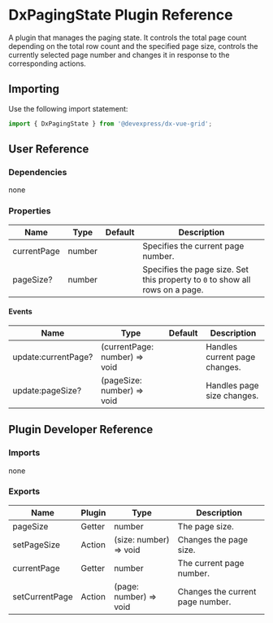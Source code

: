 # DxPagingState Plugin Reference

A plugin that manages the paging state. It controls the total page count depending on the total row count and the specified page size, controls the currently selected page number and changes it in response to the corresponding actions.

## Importing

Use the following import statement:

```js
import { DxPagingState } from '@devexpress/dx-vue-grid';
```

## User Reference

### Dependencies

none

### Properties

Name | Type | Default | Description
-----|------|---------|------------
currentPage | number | | Specifies the current page number.
pageSize? | number | | Specifies the page size. Set this property to `0` to show all rows on a page.

#### Events

Name | Type | Default | Description
-----|------|---------|------------
update:currentPage? | (currentPage: number) => void | | Handles current page changes.
update:pageSize? | (pageSize: number) => void | | Handles page size changes.

## Plugin Developer Reference

### Imports

none

### Exports

Name | Plugin | Type | Description
-----|--------|------|------------
pageSize | Getter | number | The page size.
setPageSize | Action | (size: number) => void | Changes the page size.
currentPage | Getter | number | The current page number.
setCurrentPage | Action | (page: number) => void | Changes the current page number.
